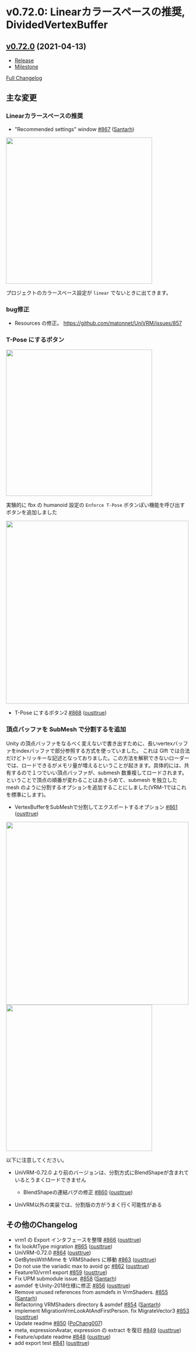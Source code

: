 # v0.72.0: Linearカラースペースの推奨, DividedVertexBuffer

## [v0.72.0](https://github.com/matonnet/UniVRM/tree/v0.72.0) (2021-04-13)

* [Release](https://github.com/matonnet/UniVRM/releases/tag/v0.72.0)
* [Milestone](https://github.com/matonnet/UniVRM/milestone/34?closed=1)

[Full Changelog](https://github.com/matonnet/UniVRM/compare/v0.71.0...v0.72.0)

## 主な変更

### Linearカラースペースの推奨

- "Recommended settings" window [\#867](https://github.com/matonnet/UniVRM/pull/867) ([Santarh](https://github.com/Santarh))

<img width=400 src=https://user-images.githubusercontent.com/68057/114508088-f246e480-9c6e-11eb-8188-a42079b69643.jpg>

プロジェクトのカラースペース設定が `linear` でないときに出てきます。

### bug修正

- Resources の修正。 https://github.com/matonnet/UniVRM/issues/857

### T-Pose にするボタン

<img width=400 src=https://user-images.githubusercontent.com/68057/114517305-2f17d900-9c79-11eb-9eec-03809b299fcd.jpg>

実験的に fbx の humanoid 設定の `Enforce T-Pose` ボタンぽい機能を呼び出すボタンを追加しました

<img width=500 src=https://user-images.githubusercontent.com/68057/114511732-4227aa80-9c73-11eb-84b1-4e4c80d14f34.jpg>

- T-Pose にするボタン2 [\#868](https://github.com/matonnet/UniVRM/pull/868) ([ousttrue](https://github.com/ousttrue))

### 頂点バッファを SubMesh で分割するを追加

Unity の頂点バッファをなるべく変えないで書き出すために、長いvertexバッファをindexバッファで部分参照する方式を使っていました。
これは Glft では合法だけどトリッキーな記述となっておりました。この方法を解釈できないローダーでは、ロードできるがメモリ量が増えるということが起きます。具体的には、共有するので１つでいい頂点バッファが、submesh 数重複してロードされます。ということで頂点の順番が変わることはあきらめて、submesh を独立した mesh のように分割するオプションを追加することにしました(VRM-1ではこれを標準にします)。
- VertexBufferをSubMeshで分割してエクスポートするオプション [\#861](https://github.com/matonnet/UniVRM/pull/861) ([ousttrue](https://github.com/ousttrue))

<img width=500 src=https://user-images.githubusercontent.com/68057/114509959-14d9fd00-9c71-11eb-8388-783bd65eb290.jpg>
<img width=400 src=https://user-images.githubusercontent.com/68057/114509964-160b2a00-9c71-11eb-890d-ab48d78732b4.jpg>

以下に注意してください。

* UniVRM-0.72.0 より前のバージョンは、分割方式にBlendShapeが含まれているとうまくロードできません
  - BlendShapeの連結バグの修正 [\#860](https://github.com/matonnet/UniVRM/pull/860) ([ousttrue](https://github.com/ousttrue))

* UniVRM以外の実装では、分割版の方がうまく行く可能性がある

## その他のChangelog

- vrm1 の Export インタフェースを整理 [\#866](https://github.com/matonnet/UniVRM/pull/866) ([ousttrue](https://github.com/ousttrue))
- fix lookAtType migration [\#865](https://github.com/matonnet/UniVRM/pull/865) ([ousttrue](https://github.com/ousttrue))
- UniVRM-0.72.0 [\#864](https://github.com/matonnet/UniVRM/pull/864) ([ousttrue](https://github.com/ousttrue))
- GetBytesWithMime を VRMShaders に移動 [\#863](https://github.com/matonnet/UniVRM/pull/863) ([ousttrue](https://github.com/ousttrue))
- Do not use the variadic max to avoid gc [\#862](https://github.com/matonnet/UniVRM/pull/862) ([ousttrue](https://github.com/ousttrue))
- Feature10/vrm1 export [\#859](https://github.com/matonnet/UniVRM/pull/859) ([ousttrue](https://github.com/ousttrue))
- Fix UPM submodule issue. [\#858](https://github.com/matonnet/UniVRM/pull/858) ([Santarh](https://github.com/Santarh))
- asmdef をUnity-2018仕様に修正 [\#856](https://github.com/matonnet/UniVRM/pull/856) ([ousttrue](https://github.com/ousttrue))
- Remove unused references from asmdefs in VrmShaders. [\#855](https://github.com/matonnet/UniVRM/pull/855) ([Santarh](https://github.com/Santarh))
- Refactoring VRMShaders directory & asmdef [\#854](https://github.com/matonnet/UniVRM/pull/854) ([Santarh](https://github.com/Santarh))
- implement MigrationVrmLookAtAndFirstPerson. fix MigrateVector3 [\#853](https://github.com/matonnet/UniVRM/pull/853) ([ousttrue](https://github.com/ousttrue))
- Update readme [\#850](https://github.com/matonnet/UniVRM/pull/850) ([PoChang007](https://github.com/PoChang007))
- meta, expressionAvatar, expression の extract を復旧 [\#849](https://github.com/matonnet/UniVRM/pull/849) ([ousttrue](https://github.com/ousttrue))
- Feature/update readme [\#848](https://github.com/matonnet/UniVRM/pull/848) ([ousttrue](https://github.com/ousttrue))
- add export test [\#841](https://github.com/matonnet/UniVRM/pull/841) ([ousttrue](https://github.com/ousttrue))

